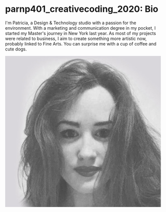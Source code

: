 # parnp401_creativecoding_2020: Bio

I'm Patricia, a Design & Technology studio with a passion for the environment. With a marketing and communication degree in my pocket, I started my Master's journey in New York last year. As most of my projects were related to business, I aim to create something more artistic now, probably linked to Fine Arts. You can surprise me with a cup of coffee and cute dogs. 

![Picture](profilepic.jpg)
